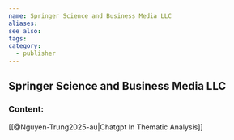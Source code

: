 ```yaml
---
name: Springer Science and Business Media LLC
aliases:
see also:
tags:
category:
  - publisher
---
```


## Springer Science and Business Media LLC

### Content:
[[@Nguyen-Trung2025-au|Chatgpt In Thematic Analysis]]